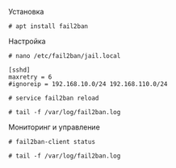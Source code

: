 Установка

```
# apt install fail2ban
```

Настройка
```
# nano /etc/fail2ban/jail.local
```
```
[sshd]
maxretry = 6
#ignoreip = 192.168.10.0/24 192.168.110.0/24
```
```
# service fail2ban reload
```
```
# tail -f /var/log/fail2ban.log
```
Мониторинг и управление
```
# fail2ban-client status

# tail -f /var/log/fail2ban.log
```

